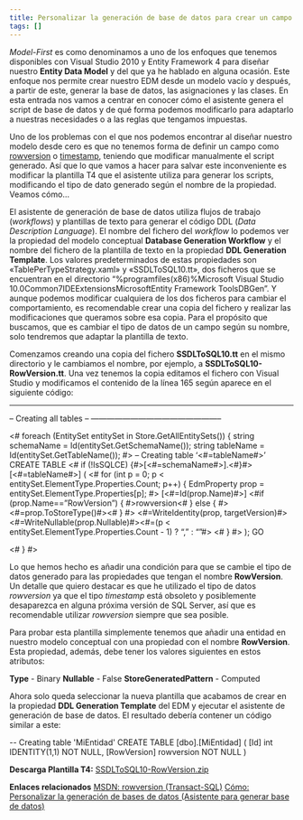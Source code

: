 ```yaml
---
title: Personalizar la generación de base de datos para crear un campo rowversion
tags: []
---
```

_Model-First_ es como denominamos a uno de los enfoques que tenemos disponibles con Visual Studio 2010 y Entity Framework 4 para diseñar nuestro **Entity Data Model** y del que ya he hablado en alguna ocasión. Este enfoque nos permite crear nuestro EDM desde un modelo vacío y después, a partir de este, generar la base de datos, las asignaciones y las clases. En esta entrada nos vamos a centrar en conocer cómo el asistente genera el script de base de datos y de qué forma podemos modificarlo para adaptarlo a nuestras necesidades o a las reglas que tengamos impuestas.

Uno de los problemas con el que nos podemos encontrar al diseñar nuestro modelo desde cero es que no tenemos forma de definir un campo como [rowversion](http://msdn.microsoft.com/es-es/library/ms182776.aspx) o [timestamp](http://msdn.microsoft.com/es-es/library/ms182776(v=sql.90).aspx), teniendo que modificar manualmente el script generado. Así que lo que vamos a hacer para salvar este inconveniente es modificar la plantilla T4 que el asistente utiliza para generar los scripts, modificando el tipo de dato generado según el nombre de la propiedad. Veamos cómo…

El asistente de generación de base de datos utiliza flujos de trabajo (_workflows_) y plantillas de texto para generar el código DDL (_Data Description Language_). El nombre del fichero del _workflow_ lo podemos ver la propiedad del modelo conceptual **Database Generation Workflow** y el nombre del fichero de la plantilla de texto en la propiedad **DDL Generation Template**. Los valores predeterminados de estas propiedades son «TablePerTypeStrategy.xaml» y «SSDLToSQL10.tt», dos ficheros que se encuentran en el directorio “%programfiles(x86)%Microsoft Visual Studio 10.0Common7IDEExtensionsMicrosoftEntity Framework ToolsDBGen”. Y aunque podemos modificar cualquiera de los dos ficheros para cambiar el comportamiento, es recomendable crear una copia del fichero y realizar las modificaciones que queramos sobre esa copia. Para el propósito que buscamos, que es cambiar el tipo de datos de un campo según su nombre, solo tendremos que adaptar la plantilla de texto.

Comenzamos creando una copia del fichero **SSDLToSQL10.tt** en el mismo directorio y le cambiamos el nombre, por ejemplo, a **SSDLToSQL10-RowVersion.tt**. Una vez tenemos la copia editamos el fichero con Visual Studio y modificamos el contenido de la línea 165 según aparece en el siguiente código:

* * *

– Creating all tables – ————————————————–

<# foreach (EntitySet entitySet in Store.GetAllEntitySets()) { string schemaName = Id(entitySet.GetSchemaName()); string tableName = Id(entitySet.GetTableName()); #> – Creating table ‘<#=tableName#>’ CREATE TABLE <# if (!IsSQLCE) {#>\[<#=schemaName#>\].<#}#>\[<#=tableName#>\] ( <# for (int p = 0; p < entitySet.ElementType.Properties.Count; p++) { EdmProperty prop = entitySet.ElementType.Properties\[p\]; #> \[<#=Id(prop.Name)#>\] <#if (prop.Name==”RowVersion”) { #>rowversion<# } else { #><#=prop.ToStoreType()#><# } #> <#=WriteIdentity(prop, targetVersion)#> <#=WriteNullable(prop.Nullable)#><#=(p < entitySet.ElementType.Properties.Count - 1) ? “,” : “”#> <# } #> ); GO

<# } #> </pre>

Lo que hemos hecho es añadir una condición para que se cambie el tipo de datos generado para las propiedades que tengan el nombre **RowVersion**. Un detalle que quiero destacar es que he utilizado el tipo de datos _rowversion_ ya que el tipo _timestamp_ está obsoleto y posiblemente desaparezca en alguna próxima versión de SQL Server, así que es recomendable utilizar _rowversion_ siempre que sea posible.

Para probar esta plantilla simplemente tenemos que añadir una entidad en nuestro modelo conceptual con una propiedad con el nombre **RowVersion**. Esta propiedad, además, debe tener los valores siguientes en estos atributos:

**Type** - Binary **Nullable** - False **StoreGeneratedPattern** - Computed

Ahora solo queda seleccionar la nueva plantilla que acabamos de crear en la propiedad **DDL Generation Template** del EDM y ejecutar el asistente de generación de base de datos. El resultado debería contener un código similar a este:

\-- Creating table 'MiEntidad'
CREATE TABLE \[dbo\].\[MiEntidad\] (
  \[Id\] int IDENTITY(1,1) NOT NULL,
  \[RowVersion\] rowversion NOT NULL
)



**Descarga Plantilla T4:**
[SSDLToSQL10-RowVersion.zip](http://sdrv.ms/1aiQMmw)

**Enlaces relacionados**
[MSDN: rowversion (Transact-SQL)](http://msdn.microsoft.com/es-es/library/ms182776.aspx) 
[Cómo: Personalizar la generación de bases de datos (Asistente para generar base de datos)](http://msdn.microsoft.com/es-es/library/dd560887.aspx) 

